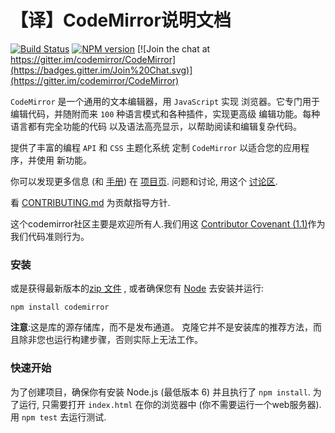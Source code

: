 # 【译】CodeMirror说明文档

[![Build Status](https://travis-ci.org/codemirror/CodeMirror.svg)](https://travis-ci.org/codemirror/CodeMirror)
[![NPM version](https://img.shields.io/npm/v/codemirror.svg)](https://www.npmjs.org/package/codemirror)
[![Join the chat at https://gitter.im/codemirror/CodeMirror](https://badges.gitter.im/Join%20Chat.svg)](https://gitter.im/codemirror/CodeMirror)  

`CodeMirror` 是一个通用的文本编辑器，用 `JavaScript` 实现
浏览器。它专门用于编辑代码，并随附而来
 `100` 种语言模式和各种插件，实现更高级
编辑功能。每种语言都有完全功能的代码
以及语法高亮显示，以帮助阅读和编辑复杂代码。

提供了丰富的编程 `API` 和 `CSS` 主题化系统
定制 `CodeMirror` 以适合您的应用程序，并使用
新功能。

你可以发现更多信息 (和
[手册](https://codemirror.net/doc/manual.html)) 在 [项目页](https://codemirror.net). 问题和讨论, 用这个
[讨论区](https://discuss.codemirror.net/).

看
[CONTRIBUTING.md](https://github.com/codemirror/CodeMirror/blob/master/CONTRIBUTING.md)
为贡献指导方针.

这个codemirror社区主要是欢迎所有人.我们用这
[Contributor Covenant
(1.1)](http://contributor-covenant.org/version/1/1/0/)作为我们代码准则行为。

### 安装

或是获得最新版本的[zip 文件](https://codemirror.net/codemirror.zip) , 或者确保您有 [Node](https://nodejs.org/)
去安装并运行:

    npm install codemirror

**注意**:这是库的源存储库，而不是发布通道。
克隆它并不是安装库的推荐方法，而且除非您也运行构建步骤，否则实际上无法工作。

### 快速开始

为了创建项目，确保你有安装 Node.js (最低版本 6)
并且执行了 `npm install`. 为了运行, 只需要打开 `index.html` 在你的浏览器中 (你不需要运行一个web服务器). 用 `npm test` 去运行测试.

